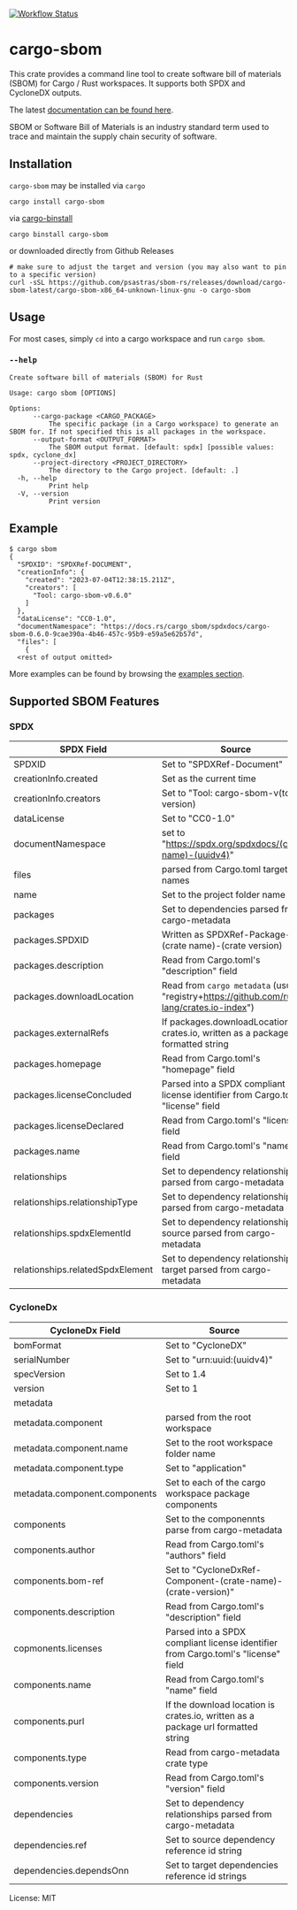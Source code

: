 [![Workflow Status](https://github.com/psastras/sbom-rs/workflows/main/badge.svg)](https://github.com/psastras/sbom-rs/actions?query=workflow%3A%22main%22)

# cargo-sbom

This crate provides a command line tool to create software bill of materials (SBOM) for Cargo / Rust workspaces. It supports both SPDX and CycloneDX outputs.

The latest [documentation can be found here](https://docs.rs/cargo_sbom).

SBOM or Software Bill of Materials is an industry standard term used to trace and maintain the supply chain security of software.

## Installation

`cargo-sbom` may be installed via `cargo`

```shell
cargo install cargo-sbom
```

via [cargo-binstall](https://github.com/cargo-bins/cargo-binstall)

```shell
cargo binstall cargo-sbom
```

or downloaded directly from Github Releases

```shell
# make sure to adjust the target and version (you may also want to pin to a specific version)
curl -sSL https://github.com/psastras/sbom-rs/releases/download/cargo-sbom-latest/cargo-sbom-x86_64-unknown-linux-gnu -o cargo-sbom
```

## Usage

For most cases, simply `cd` into a cargo workspace and run `cargo sbom`.

### `--help`

```
Create software bill of materials (SBOM) for Rust

Usage: cargo sbom [OPTIONS]

Options:
      --cargo-package <CARGO_PACKAGE>
          The specific package (in a Cargo workspace) to generate an SBOM for. If not specified this is all packages in the workspace.
      --output-format <OUTPUT_FORMAT>
          The SBOM output format. [default: spdx] [possible values: spdx, cyclone_dx]
      --project-directory <PROJECT_DIRECTORY>
          The directory to the Cargo project. [default: .]
  -h, --help
          Print help
  -V, --version
          Print version
```

## Example

```shell
$ cargo sbom
{
  "SPDXID": "SPDXRef-DOCUMENT",
  "creationInfo": {
    "created": "2023-07-04T12:38:15.211Z",
    "creators": [
      "Tool: cargo-sbom-v0.6.0"
    ]
  },
  "dataLicense": "CC0-1.0",
  "documentNamespace": "https://docs.rs/cargo_sbom/spdxdocs/cargo-sbom-0.6.0-9cae390a-4b46-457c-95b9-e59a5e62b57d",
  "files": [
    {
  <rest of output omitted>
```

More examples can be found by browsing the [examples section](https://github.com/psastras/sbom-rs/tree/main/examples).

## Supported SBOM Features

### SPDX

| SPDX Field                       | Source                                                                                       |
|----------------------------------|----------------------------------------------------------------------------------------------|
| SPDXID                           | Set to "SPDXRef-Document"                                                                    |
| creationInfo.created             | Set as the current time                                                                      |
| creationInfo.creators            | Set to "Tool: cargo-sbom-v(tool version)                                                     |
| dataLicense                      | Set to "CC0-1.0"                                                                             |
| documentNamespace                | set to "https://spdx.org/spdxdocs/(crate-name)-(uuidv4)"                                     |
| files                            | parsed from Cargo.toml target names                                                          |
| name                             | Set to the project folder name                                                               |
| packages                         | Set to dependencies parsed from cargo-metadata                                               |
| packages.SPDXID                  | Written as SPDXRef-Package-(crate name)-(crate version)                                      |
| packages.description             | Read from Cargo.toml's "description" field                                                   |
| packages.downloadLocation        | Read from `cargo metadata` (usually "registry+https://github.com/rust-lang/crates.io-index") |
| packages.externalRefs            | If packages.downloadLocation is crates.io, written as a package url formatted string         |
| packages.homepage                | Read from Cargo.toml's "homepage" field                                                      |
| packages.licenseConcluded        | Parsed into a SPDX compliant license identifier from Cargo.toml's "license" field            |
| packages.licenseDeclared         | Read from Cargo.toml's "license" field                                                       |
| packages.name                    | Read from Cargo.toml's "name" field                                                          |
| relationships                    | Set to dependency relationships parsed from cargo-metadata                                   |
| relationships.relationshipType   | Set to dependency relationship parsed from cargo-metadata                                    |
| relationships.spdxElementId      | Set to dependency relationship source parsed from cargo-metadata                             |
| relationships.relatedSpdxElement | Set to dependency relationship target parsed from cargo-metadata                             |


### CycloneDx

| CycloneDx Field               | Source                                                                            |
|-------------------------------|-----------------------------------------------------------------------------------|
| bomFormat                     | Set to "CycloneDX"                                                                |
| serialNumber                  | Set to "urn:uuid:(uuidv4)"                                                        |
| specVersion                   | Set to 1.4                                                                        |
| version                       | Set to 1                                                                          |
| metadata                      |                                                                                   |
| metadata.component            | parsed from the root workspace                                                    |
| metadata.component.name       | Set to the root workspace folder name                                             |
| metadata.component.type       | Set to "application"                                                              |
| metadata.component.components | Set to each of the cargo workspace package components                             |
| components                    | Set to the componennts parse from cargo-metadata                                  |
| components.author             | Read from Cargo.toml's "authors" field                                            |
| components.bom-ref            | Set to "CycloneDxRef-Component-(crate-name)-(crate-version)"                      |
| components.description        | Read from Cargo.toml's "description" field                                        |
| copmonents.licenses           | Parsed into a SPDX compliant license identifier from Cargo.toml's "license" field |
| components.name               | Read from Cargo.toml's "name" field                                               |
| components.purl               | If the download location is crates.io, written as a package url formatted string  |
| components.type               | Read from cargo-metadata crate type                                               |
| components.version            | Read from Cargo.toml's "version" field                                            |
| dependencies                  | Set to dependency relationships parsed from cargo-metadata                        |
| dependencies.ref              | Set to source dependency reference id string                                      |
| dependencies.dependsOnn       | Set to target dependencies reference id strings                                   |


License: MIT
